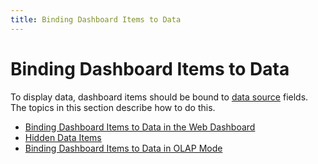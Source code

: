 ```yaml
---
title: Binding Dashboard Items to Data
---
```

# Binding Dashboard Items to Data
To display data, dashboard items should be bound to [data source](providing-data.md) fields. The topics in this section describe how to do this.
* [Binding Dashboard Items to Data in the Web Dashboard](binding-dashboard-items-to-data/binding-dashboard-items-to-data-in-the-web-dashboard.md)
* [Hidden Data Items](binding-dashboard-items-to-data/hidden-data-items.md)
* [Binding Dashboard Items to Data in OLAP Mode](binding-dashboard-items-to-data/binding-dashboard-items-to-data-in-olap-mode.md)